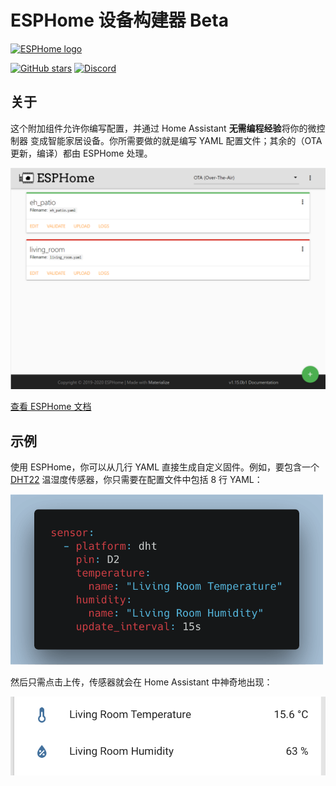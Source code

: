 # ESPHome 设备构建器 Beta

[![ESPHome logo][logo]][website]

[![GitHub stars][github-stars-shield]][repository]
[![Discord][discord-shield]][discord]

## 关于

这个附加组件允许你编写配置，并通过 Home Assistant **无需编程经验**将你的微控制器
变成智能家居设备。你所需要做的就是编写 YAML 配置文件；其余的（OTA 更新，编译）都由 ESPHome 处理。

<p align="center">
<img title="ESPHome 设备构建器截图" src="https://github.com/esphome/home-assistant-addon/raw/main/esphome-beta/images/screenshot.png" width="700px"></img>
</p>

[查看 ESPHome 文档][website]

## 示例

使用 ESPHome，你可以从几行 YAML 直接生成自定义固件。例如，要包含一个 [DHT22][dht22]
温湿度传感器，你只需要在配置文件中包括 8 行 YAML：

<img title="ESPHome DHT 配置示例" src="https://github.com/esphome/home-assistant-addon/raw/main/esphome-beta/images/dht-example.png" width="500px"></img>

然后只需点击上传，传感器就会在 Home Assistant 中神奇地出现：

<img title="ESPHome Home Assistant 发现" src="https://github.com/esphome/home-assistant-addon/raw/main/esphome-beta/images/temperature-humidity.png" width="600px"></img>

[discord]: https://discord.gg/KhAMKrd
[repository]: https://github.com/esphome/esphome
[discord-shield]: https://img.shields.io/discord/429907082951524364.svg
[github-stars-shield]: https://img.shields.io/github/stars/esphome/esphome.svg?style=social&label=Star&maxAge=2592000
[dht22]: https://beta.esphome.io/components/sensor/dht.html
[releases]: https://beta.esphome.io/changelog/index.html
[logo]: https://github.com/esphome/home-assistant-addon/raw/main/esphome-beta/logo.png
[website]: https://beta.esphome.io/